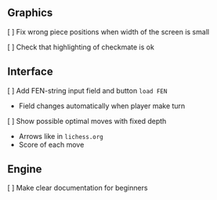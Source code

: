 ## Graphics
[ ] Fix wrong piece positions when width of the screen is small

[ ] Check that highlighting of checkmate is ok

## Interface
[ ] Add FEN-string input field and button `load FEN`
  + Field changes automatically when player make turn

[ ] Show possible optimal moves with fixed depth
  + Arrows like in `lichess.org`
  + Score of each move

## Engine
[ ] Make clear documentation for beginners
